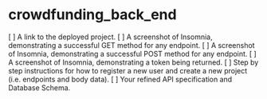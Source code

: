 # crowdfunding_back_end

[ ] A link to the deployed project.
[ ] A screenshot of Insomnia, demonstrating a successful GET method for any
endpoint.
[ ] A screenshot of Insomnia, demonstrating a successful POST method for any
endpoint.
[ ] A screenshot of Insomnia, demonstrating a token being returned.
[ ] Step by step instructions for how to register a new user and create a new
project (i.e. endpoints and body data).
[ ] Your refined API specification and Database Schema.